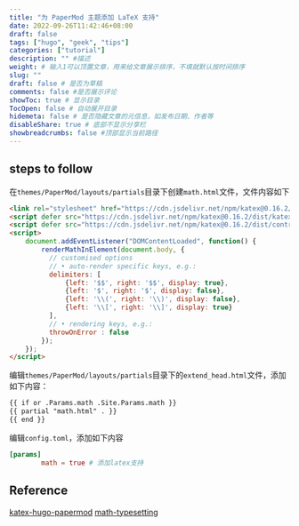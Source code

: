 ```yaml
---
title: "为 PaperMod 主题添加 LaTeX 支持"
date: 2022-09-26T11:42:46+08:00
draft: false
tags: ["hugo", "geek", "tips"]
categories: ["tutorial"]
description: "" #描述
weight: # 输入1可以顶置文章，用来给文章展示排序，不填就默认按时间排序
slug: ""
draft: false # 是否为草稿
comments: false #是否展示评论
showToc: true # 显示目录
TocOpen: false # 自动展开目录
hidemeta: false # 是否隐藏文章的元信息，如发布日期、作者等
disableShare: true # 底部不显示分享栏
showbreadcrumbs: false #顶部显示当前路径
---
```


## steps to follow
在`themes/PaperMod/layouts/partials`目录下创建`math.html`文件，文件内容如下
```html
<link rel="stylesheet" href="https://cdn.jsdelivr.net/npm/katex@0.16.2/dist/katex.min.css" integrity="sha384-bYdxxUwYipFNohQlHt0bjN/LCpueqWz13HufFEV1SUatKs1cm4L6fFgCi1jT643X" crossorigin="anonymous">
<script defer src="https://cdn.jsdelivr.net/npm/katex@0.16.2/dist/katex.min.js" integrity="sha384-Qsn9KnoKISj6dI8g7p1HBlNpVx0I8p1SvlwOldgi3IorMle61nQy4zEahWYtljaz" crossorigin="anonymous"></script>
<script defer src="https://cdn.jsdelivr.net/npm/katex@0.16.2/dist/contrib/auto-render.min.js" integrity="sha384-+VBxd3r6XgURycqtZ117nYw44OOcIax56Z4dCRWbxyPt0Koah1uHoK0o4+/RRE05" crossorigin="anonymous"></script>
<script>
    document.addEventListener("DOMContentLoaded", function() {
        renderMathInElement(document.body, {
          // customised options
          // • auto-render specific keys, e.g.:
          delimiters: [
              {left: '$$', right: '$$', display: true},
              {left: '$', right: '$', display: false},
              {left: '\\(', right: '\\)', display: false},
              {left: '\\[', right: '\\]', display: true}
          ],
          // • rendering keys, e.g.:
          throwOnError : false
        });
    });
</script>
```

编辑`themes/PaperMod/layouts/partials`目录下的`extend_head.html`文件，添加如下内容：
```html
{{ if or .Params.math .Site.Params.math }}
{{ partial "math.html" . }}
{{ end }}
```

编辑`config.toml`，添加如下内容
```toml
[params]
        math = true # 添加latex支持
```

## Reference
[katex-hugo-papermod](https://rkilingr.me/posts/katex-hugo/)
[math-typesetting](https://adityatelange.github.io/hugo-PaperMod/posts/math-typesetting/)



